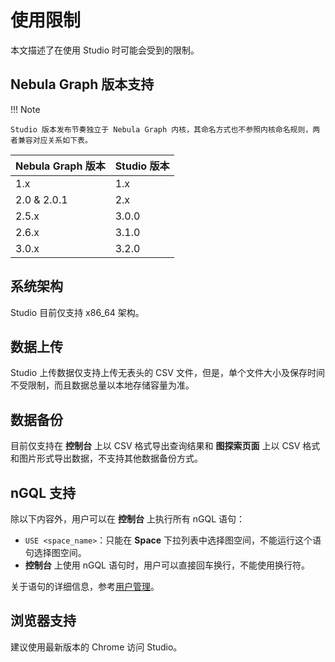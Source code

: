 # 使用限制

本文描述了在使用 Studio 时可能会受到的限制。

## Nebula Graph 版本支持

!!! Note

    Studio 版本发布节奏独立于 Nebula Graph 内核，其命名方式也不参照内核命名规则，两者兼容对应关系如下表。

| Nebula Graph 版本 | Studio 版本 |
| --- | --- |
| 1.x | 1.x|
| 2.0 & 2.0.1 | 2.x |
| 2.5.x | 3.0.0 |
| 2.6.x | 3.1.0 |
| 3.0.x | 3.2.0 |

## 系统架构

Studio 目前仅支持 x86_64 架构。

## 数据上传

Studio 上传数据仅支持上传无表头的 CSV 文件，但是，单个文件大小及保存时间不受限制，而且数据总量以本地存储容量为准。

## 数据备份

目前仅支持在 **控制台** 上以 CSV 格式导出查询结果和 **图探索页面** 上以 CSV 格式和图片形式导出数据，不支持其他数据备份方式。

## nGQL 支持

除以下内容外，用户可以在 **控制台** 上执行所有 nGQL 语句：

- `USE <space_name>`：只能在 **Space** 下拉列表中选择图空间，不能运行这个语句选择图空间。
- **控制台** 上使用 nGQL 语句时，用户可以直接回车换行，不能使用换行符。

<!-- 
使用云服务版 Studio 时，除以上限制外，用户也不能在 **控制台** 上执行用户管理和角色管理相关的语句，包括：

- `CREATE USER`
- `ALTER USER`
- `CHANGE PASSWORD`
- `DROP USER`
- `GRANT ROLE`
- `REVOKE ROLE`  

-->

关于语句的详细信息，参考[用户管理](../../7.data-security/1.authentication/2.management-user.md "点击前往用户管理")。

## 浏览器支持

建议使用最新版本的 Chrome 访问 Studio。
